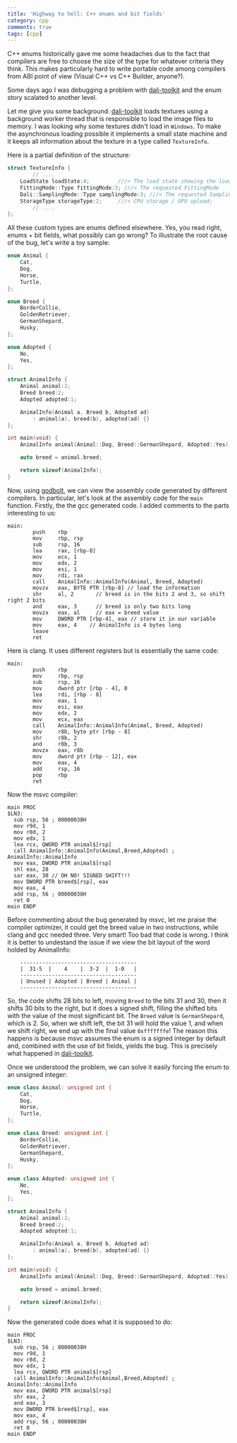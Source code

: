 ```yaml
---
title: 'Highway to hell: C++ enums and bit fields'
category: cpp
comments: true
tags: [cpp]
---
```


C++ enums historically gave me some headaches due to the fact that compilers are free to choose the size
of the type for whatever criteria they think. This makes particularly hard to write portable code among
compilers from ABI point of view (Visual C++ vs C++ Builder, anyone?).

Some days ago I was debugging a problem with [dali-toolkit](https://github.com/dalihub/dali-toolkit)
and the enum story scalated to another level.

Let me give you some background: [dali-toolkit](https://github.com/dalihub/dali-toolkit) loads textures
using a background worker thread that is responsible to load the image files to memory. I was looking
why some textures didn't load in `Windows`. To make the asynchronous loading possible it implements
a small state machine and it keeps all information about the texture in a type called `TextureInfo`.

Here is a partial definition of the structure:

```cpp
struct TextureInfo {
		// ....
    LoadState loadState:4;         ///< The load state showing the load progress of the Texture
    FittingMode::Type fittingMode:3; ///< The requested FittingMode
    Dali::SamplingMode::Type samplingMode:3; ///< The requested SamplingMode
    StorageType storageType:2;     ///< CPU storage / GPU upload;
		// ....
};
```

All these custom types are enums defined elsewhere. Yes, you read right, enums + bit fields, what
possibly can go wrong? To illustrate the root cause of the bug, let's write a toy sample:

```cpp
enum Animal {
    Cat,
    Dog,
    Horse,
    Turtle,
};

enum Breed {
    BorderCollie,
    GoldenRetriever,
    GermanShepard,
    Husky,
};

enum Adopted {
    No,
    Yes,
};

struct AnimalInfo {
    Animal animal:2;
    Breed breed:2;
    Adopted adopted:1;

    AnimalInfo(Animal a, Breed b, Adopted ad)
        : animal(a), breed(b), adopted(ad) {}
};

int main(void) {
    AnimalInfo animal(Animal::Dog, Breed::GermanShepard, Adopted::Yes);

    auto breed = animal.breed;

    return sizeof(AnimalInfo);
}
```

Now, using [godbolt](https://godbolt.org), we can view the assembly code generated by different compilers.
In particular, let's look at the assembly code for the `main` function. Firstly, the the gcc generated
code. I added comments to the parts interesting to us:

```
main:
        push    rbp
        mov     rbp, rsp
        sub     rsp, 16
        lea     rax, [rbp-8]
        mov     ecx, 1
        mov     edx, 2
        mov     esi, 1
        mov     rdi, rax
        call    AnimalInfo::AnimalInfo(Animal, Breed, Adopted)
        movzx   eax, BYTE PTR [rbp-8] // load the information
        shr     al, 2   	// breed is in the bits 2 and 3, so shift right 2 bits
        and     eax, 3  	// breed is only two bits long
        movzx   eax, al  	// eax = breed value
        mov     DWORD PTR [rbp-4], eax // store it in our variable
        mov     eax, 4    // AnimalInfo is 4 bytes long
        leave
        ret
```

Here is clang. It uses different registers but is essentially the same code:

```
main:
        push    rbp
        mov     rbp, rsp
        sub     rsp, 16
        mov     dword ptr [rbp - 4], 0
        lea     rdi, [rbp - 8]
        mov     eax, 1
        mov     esi, eax
        mov     edx, 2
        mov     ecx, eax
        call    AnimalInfo::AnimalInfo(Animal, Breed, Adopted)
        mov     r8b, byte ptr [rbp - 8]
        shr     r8b, 2
        and     r8b, 3
        movzx   eax, r8b
        mov     dword ptr [rbp - 12], eax
        mov     eax, 4
        add     rsp, 16
        pop     rbp
        ret
```

Now the msvc compiler:

```
main PROC
$LN3:
  sub rsp, 56 ; 00000038H
  mov r9d, 1
  mov r8d, 2
  mov edx, 1
  lea rcx, QWORD PTR animal$[rsp]
  call AnimalInfo::AnimalInfo(Animal,Breed,Adopted) ; AnimalInfo::AnimalInfo
  mov eax, DWORD PTR animal$[rsp]
  shl eax, 28
  sar eax, 30 // OH NO! SIGNED SHIFT!!!
  mov DWORD PTR breed$[rsp], eax
  mov eax, 4
  add rsp, 56 ; 00000038H
  ret 0
main ENDP
```

Before commenting about the bug generated by msvc, let me praise the compiler optimizer,
it could get the breed value in two instructions, while clang and gcc needed three.
Very smart! Too bad that code is wrong. I think it is better to undestand the issue if we
view the bit layout of the word holded by AnimalInfo:

```
	-------------------------------------
	|  31-5  |    4    |  3-2  |  1-0   |
	-------------------------------------
	| Unused | Adopted | Breed | Animal |
	-------------------------------------
```

So, the code shifts 28 bits to left, moving `Breed` to the bits 31 and 30, then it
shifts 30 bits to the right, but it does a signed shift, filling the
shifted bits with the value of the most significant bit. The `Breed` value is
`GermanShepard`, which is 2. So, when we shift left, the bit 31 will hold the value
1, and when we shift right, we end up with the final value `0xfffffffe`! The reason this happens
is because msvc assumes the enum is a signed integer by default and, combined with
the use of bit fields, yields the bug. This is precisely what happened in
[dali-toolkit](https://github.com/dalihub/dali-toolkit).

Once we understood the problem, we can solve it easily forcing the enum to an unsigned integer:

```cpp
enum class Animal: unsigned int {
    Cat,
    Dog,
    Horse,
    Turtle,
};

enum class Breed: unsigned int {
    BorderCollie,
    GoldenRetriever,
    GermanShepard,
    Husky,
};

enum class Adopted: unsigned int {
    No,
    Yes,
};

struct AnimalInfo {
    Animal animal:2;
    Breed breed:2;
    Adopted adopted:1;

    AnimalInfo(Animal a, Breed b, Adopted ad)
        : animal(a), breed(b), adopted(ad) {}
};

int main(void) {
    AnimalInfo animal(Animal::Dog, Breed::GermanShepard, Adopted::Yes);

    auto breed = animal.breed;

    return sizeof(AnimalInfo);
}
```

Now the generated code does what it is supposed to do:

```
main PROC
$LN3:
  sub rsp, 56 ; 00000038H
  mov r9d, 1
  mov r8d, 2
  mov edx, 1
  lea rcx, QWORD PTR animal$[rsp]
  call AnimalInfo::AnimalInfo(Animal,Breed,Adopted) ; AnimalInfo::AnimalInfo
  mov eax, DWORD PTR animal$[rsp]
  shr eax, 2
  and eax, 3
  mov DWORD PTR breed$[rsp], eax
  mov eax, 4
  add rsp, 56 ; 00000038H
  ret 0
main ENDP
```
